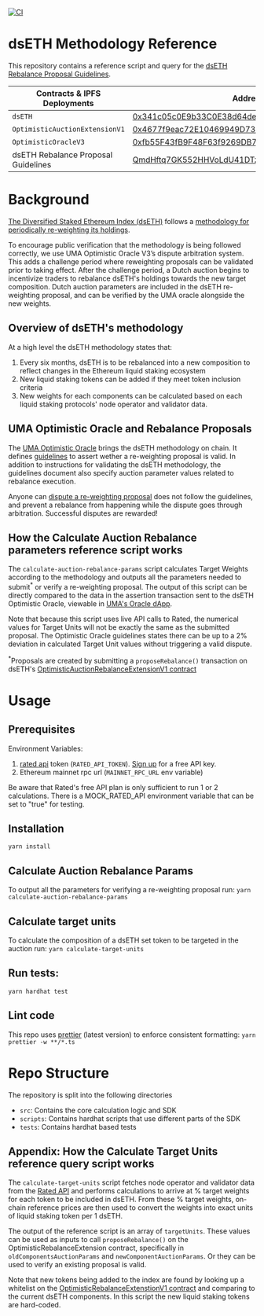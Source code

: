 [![CI](https://github.com/IndexCoop/optimistic-auction-query/actions/workflows/ci.yml/badge.svg)](https://github.com/IndexCoop/optimistic-auction-query/actions/workflows/ci.yml/badge.svg)

# dsETH Methodology Reference

This repository contains a reference script and query for the [dsETH Rebalance Proposal Guidelines](https://ipfs.io/ipfs/QmdHftq7GK552HHVoLdU41DTzxSyFhhPnPoEEuySKM7nWK?filename=guidelines.md). 

| Contracts & IPFS Deployments | Address |
| - | - |
| `dsETH` | [0x341c05c0E9b33C0E38d64de76516b2Ce970bB3BE](https://etherscan.io/token/0x341c05c0e9b33c0e38d64de76516b2ce970bb3be#code) | 
| `OptimisticAuctionExtensionV1` | [0x4677f9eac72E10469949D73d8eF71883Ce510732](https://etherscan.io/address/0x4677f9eac72E10469949D73d8eF71883Ce510732#code) |
| `OptimisticOracleV3` | [0xfb55F43fB9F48F63f9269DB7Dde3BbBe1ebDC0dE](https://etherscan.io/address/0xfb55F43fB9F48F63f9269DB7Dde3BbBe1ebDC0dE#code) |
| dsETH Rebalance Proposal Guidelines | [QmdHftq7GK552HHVoLdU41DTzxSyFhhPnPoEEuySKM7nWK](https://ipfs.io/ipfs/QmdHftq7GK552HHVoLdU41DTzxSyFhhPnPoEEuySKM7nWK?filename=guidelines.md) |

# Background

[The Diversified Staked Ethereum Index (dsETH)](https://indexcoop.com/products/diversified-staked-ethereum-index) follows a [methodology for periodically re-weighting its holdings](https://gov.indexcoop.com/t/iip-171-launch-the-diversified-staked-eth-index-dseth/4389#h-60-methodology-15).

To encourage public verification that the methodology is being followed correctly, we use UMA Optimistic Oracle V3’s dispute arbitration system. This adds a challenge period where reweighting proposals can be validated prior to taking effect. After the challenge period, a Dutch auction begins to incentivize traders to rebalance dsETH's holdings towards the new target composition. Dutch auction parameters are included in the dsETH re-weighting proposal, and can be verified by the UMA oracle alongside the new weights.

## Overview of dsETH's methodology

At a high level the dsETH methodology states that:
1) Every six months, dsETH is to be rebalanced into a new composition to reflect changes in the Ethereum liquid staking ecosystem
2) New liquid staking tokens can be added if they meet token inclusion criteria
3) New weights for each components can be calculated based on each liquid staking protocols' node operator and validator data.

## UMA Optimistic Oracle and Rebalance Proposals

The [UMA Optimistic Oracle](https://docs.uma.xyz/) brings the dsETH methodology on chain. It defines [guidelines](https://ipfs.io/ipfs/QmdHftq7GK552HHVoLdU41DTzxSyFhhPnPoEEuySKM7nWK?filename=guidelines.md) to assert wether a re-weighting proposal is valid. In addition to instructions for validating the dsETH methodology, the guidelines document also specify auction parameter values related to rebalance execution.

Anyone can [dispute a re-weighting proposal](https://docs.uma.xyz/using-uma/disputing-oracle-data) does not follow the guidelines, and prevent a rebalance from happening while the dispute goes through arbitration. Successful disputes are rewarded!

## How the Calculate Auction Rebalance parameters reference script works

The `calculate-auction-rebalance-params` script calculates Target Weights according to the methodology and outputs all the parameters needed to submit<sup>*</sup> or verify a re-weighting proposal. The output of this script can be directly compared to the data in the assertion transaction sent to the dsETH Optimistic Oracle, viewable in [UMA's Oracle dApp](https://oracle.uma.xyz/). 

Note that because this script uses live API calls to Rated, the numerical values for Target Units will not be exactly the same as the submitted proposal. The Optimistic Oracle guidelines states there can be up to a 2% deviation in calculated Target Unit values without triggering a valid dispute.

<sup>*</sup>Proposals are created by submitting a `proposeRebalance()` transaction on dsETH's [OptimisticAuctionRebalanceExtensionV1 contract](https://etherscan.io/address/0x4677f9eac72e10469949d73d8ef71883ce510732#code)

# Usage 

## Prerequisites
Environment Variables:
1. [rated api](https://api-docs.rated.network/getting-started/welcome) token (`RATED_API_TOKEN`). [Sign up](https://www.rated.network/signUp) for a free API key.
2. Ethereum mainnet rpc url (`MAINNET_RPC_URL` env variable)

Be aware that Rated's free API plan is only sufficient to run 1 or 2 calculations. There is a MOCK_RATED_API environment variable that can be set to "true" for testing.

## Installation
`yarn install`

## Calculate Auction Rebalance Params
To output all the parameters for verifying a re-weighting proposal run:
`yarn calculate-auction-rebalance-params`

## Calculate target units 
To calculate the composition of a dsETH set token to be targeted in the auction run:
`yarn calculate-target-units`

## Run tests:
`yarn hardhat test`

## Lint code
This repo uses [prettier](https://prettier.io/docs/en/install.html) (latest version) to enforce consistent formatting:
`yarn prettier -w **/*.ts`

# Repo Structure
The repository is split into the following directories
- `src`: Contains the core calculation logic and SDK
- `scripts`: Contains hardhat scripts that use different parts of the SDK
- `tests`: Contains hardhat based tests

## Appendix: How the Calculate Target Units reference query script works

The `calculate-target-units` script fetches node operator and validator data from the [Rated API](https://api-docs.rated.network/getting-started/welcome) and performs calculations to arrive at % target weights for each token to be included in dsETH. From these % target weights, on-chain reference prices are then used to convert the weights into exact units of liquid staking token per 1 dsETH.

The output of the reference script is an array of `targetUnits`. These values can be used as inputs to call `proposeRebalance()` on the OptimisticRebalanceExtension contract, specifically in `oldComponentsAuctionParams` and `newComponentAuctionParams`. Or they can be used to verify an existing proposal is valid.

Note that new tokens being added to the index are found by looking up a whitelist on the [OptimisticRebalanceExtenstionV1 contract](https://etherscan.io/address/0x4677f9eac72e10469949d73d8ef71883ce510732#readContract#F9) and comparing to the current dsETH components. In this script the new liquid staking tokens are hard-coded.
